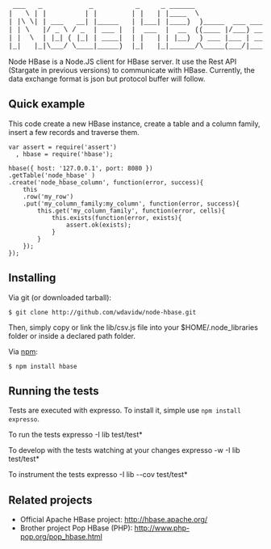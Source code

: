 
<pre style="font-family:courier">
 ___   _           _          _     _ ______                   
|   \ | |         | |        | |   | |____  \                  
| |\ \| | ___   __| |_____   | |___| |____)  )_____  ___ _____ 
| | \   |/ _ \ / _  | ___ |  |  ___  |  __  ((____ |/___) ___ |
| |  \  | |_| ( |_| | ____|  | |   | | |__)  ) ___ |___ | ____|
|_|   |_|\___/ \____|_____)  |_|   |_|______/\_____(___/|_____)
</pre>

Node HBase is a Node.JS client for HBase server. It use the Rest API (Stargate in previous versions) to communicate with HBase. Currently, the data exchange format is json but protocol buffer will follow.

Quick example
-------------

This code create a new HBase instance, create a table and a column family, insert a few records and traverse them.

	var assert = require('assert')
	  , hbase = require('hbase');
	
	hbase({ host: '127.0.0.1', port: 8080 })
	.getTable('node_hbase' )
	.create('node_hbase_column', function(error, success){
		this
		.row('my_row')
		.put('my_column_family:my_column', function(error, success){
			this.get('my_column_family', function(error, cells){
				this.exists(function(error, exists){
					assert.ok(exists);
				}
			}
		});
	});

Installing
----------

Via git (or downloaded tarball):

    $ git clone http://github.com/wdavidw/node-hbase.git

Then, simply copy or link the lib/csv.js file into your $HOME/.node_libraries folder or inside a declared path folder.

Via [npm](http://github.com/isaacs/npm):

    $ npm install hbase

Running the tests
-----------------

Tests are executed with expresso. To install it, simple use `npm install expresso`.

To run the tests
	expresso -I lib test/test*

To develop with the tests watching at your changes
	expresso -w -I lib test/test*

To instrument the tests
	expresso -I lib --cov test/test*



Related projects
----------------

*   Official Apache HBase project: <http://hbase.apache.org/>
*   Brother project Pop HBase (PHP): <http://www.php-pop.org/pop_hbase.html>